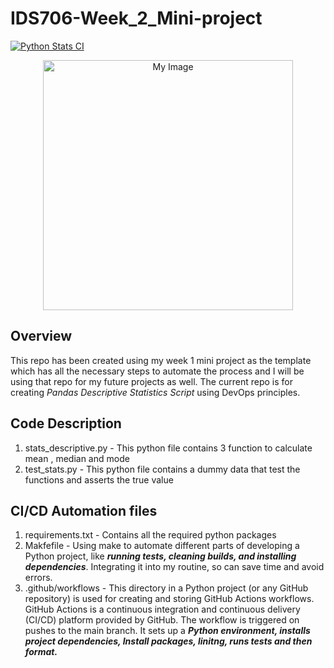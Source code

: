 # IDS706-Week_2_Mini-project 

[![Python Stats CI](https://github.com/nogibjj/IDS-Week2_MiniProject_us26/actions/workflows/main.yml/badge.svg)](https://github.com/nogibjj/IDS-Week2_MiniProject_us26/actions/workflows/main.yml)

<p align="center">
  <img width="400" src="[./images/my-image.png](https://upload.wikimedia.org/wikipedia/commons/thumb/4/44/Standard_Normal_Distribution.png/1920px-Standard_Normal_Distribution.png)" alt="My Image">
</p>

## Overview

This repo has been created using my week 1 mini project as the template which has all the necessary steps to automate the process and I will be using that repo for my future projects as well. 
The current repo is for creating _*Pandas Descriptive Statistics Script*_ using DevOps principles.

## Code Description

  1. stats_descriptive.py - This python file contains 3 function to calculate mean , median and mode
  2. test_stats.py - This python file contains a dummy data that test the functions and asserts the true value

## CI/CD Automation files

  1. requirements.txt - Contains all the required python packages
  2. Makfefile - Using make to automate different parts of developing a Python project, like ***running tests, cleaning builds, and installing dependencies***. Integrating it into my routine, so can                                 save time and avoid errors.
  3. .github/workflows - This directory in a Python project (or any GitHub repository) is used for creating and storing GitHub Actions workflows. GitHub Actions is a continuous integration and continuous delivery                           (CI/CD) platform provided by GitHub. The workflow is triggered on pushes to the main branch. It sets up a ***Python environment, installs project dependencies, Install packages, linitng,                            runs tests and then format.***


